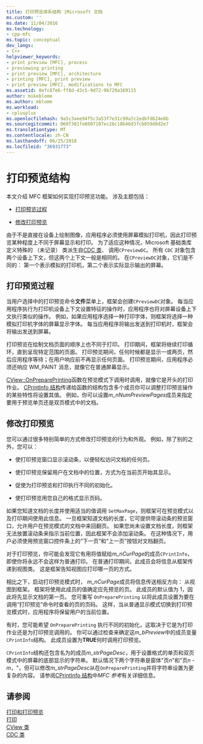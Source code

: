 ```yaml
---
title: 打印预览体系结构 |Microsoft 文档
ms.custom: ''
ms.date: 11/04/2016
ms.technology:
- cpp-mfc
ms.topic: conceptual
dev_langs:
- C++
helpviewer_keywords:
- print preview [MFC], process
- previewing printing
- print preview [MFC], architecture
- printing [MFC], print preview
- print preview [MFC], modifications to MFC
ms.assetid: 0efc87e6-ff8d-43c5-9d72-9b729a169115
author: mikeblome
ms.author: mblome
ms.workload:
- cplusplus
ms.openlocfilehash: 9a5c3aee94f5c3a53f7e31c99a7c2edbfd624e8b
ms.sourcegitcommit: 060f381fe0807107ec26c18b46d3fcb859d8d2e7
ms.translationtype: MT
ms.contentlocale: zh-CN
ms.lasthandoff: 06/25/2018
ms.locfileid: "36931773"
---
```

# <a name="print-preview-architecture"></a>打印预览结构
本文介绍 MFC 框架如何实现打印预览功能。 涉及主题包括：  
  
-   [打印预览过程](#_core_the_print_preview_process)  
  
-   [修改打印预览](#_core_modifying_print_preview)  
  
 由于不是直接在设备上绘制图像，应用程序必须使用屏幕模拟打印机，因此打印预览某种程度上不同于屏幕显示和打印。 为了适应这种情况，Microsoft 基础类库定义特殊的 （未记录） 类派生自[CDC 类](../mfc/reference/cdc-class.md)、 调用`CPreviewDC`。 所有 `CDC` 对象包含两个设备上下文，但这两个上下文一般是相同的。 在`CPreviewDC`对象，它们是不同的： 第一个表示模拟的打印机，第二个表示实际显示输出的屏幕。  
  
##  <a name="_core_the_print_preview_process"></a> 打印预览过程  
 当用户选择中的打印预览命令**文件**菜单上，框架会创建`CPreviewDC`对象。 每当应用程序执行为打印机设备上下文设置特征的操作时，应用程序也将对屏幕设备上下文执行类似的操作。 例如，如果应用程序选择一种打印字体，则框架将选择一种模拟打印机字体的屏幕显示字体。 每当应用程序将输出发送到打印机时，框架会将输出发送到屏幕。  
  
 打印预览在绘制文档页面的顺序上也不同于打印。 打印期间，框架将继续打印循环，直到呈现特定范围的页面。 打印预览期间，任何时候都是显示一或两页，然后应用程序等待；在用户响应前不再显示任何页面。 打印预览期间，应用程序必须还响应 WM_PAINT 消息，就像它在普通屏幕显示。  
  
 [CView::OnPreparePrinting](../mfc/reference/cview-class.md#onprepareprinting)函数在预览模式下调用时调用，就像它是开头的打印作业。 [CPrintInfo 结构](../mfc/reference/cprintinfo-structure.md)传递给函数的结构包含多个成员你可以调整打印预览操作的某些特性将设置其值。 例如，你可以设置*m_nNumPreviewPages*成员来指定要用于预览单页还是双页模式中的文档。  
  
##  <a name="_core_modifying_print_preview"></a> 修改打印预览  
 您可以通过很多特别简单的方式修改打印预览的行为和外观。 例如，除了别的之外，您可以：  
  
-   使打印预览窗口显示滚动条，以便轻松访问文档的任何页。  
  
-   使打印预览保留用户在文档中的位置，方式为在当前页开始其显示。  
  
-   促使为打印预览和打印执行不同的初始化。  
  
-   使打印预览用您自己的格式显示页码。  
  
 如果您知道文档的长度并使用适当的值调用 `SetMaxPage`，则框架可在预览模式以及打印期间使用此信息。 一旦框架知道文档的长度，它可提供带滚动条的预览窗口，允许用户在预览模式的文档中来回翻页。 如果您尚未设置文档长度，则框架无法放置滚动条来指示当前位置，因此框架不会添加滚动条。 在这种情况下，用户必须使用预览窗口控件条上的“下一页”和“上一页”按钮对文档翻页。  
  
 对于打印预览，你可能会发现它有用将值赋给*m_nCurPage*的成员`CPrintInfo`，即使你将永远不会这样为普通打印。 在普通打印期间，此成员会将信息从框架传递到视图类。 这是框架告知视图应打印哪一页的方式。  
  
 相比之下，启动打印预览模式时， *m_nCurPage*成员将信息传送相反方向： 从视图到框架。 框架将使用此成员的值确定应先预览的页。 此成员的默认值为 1，因此将先显示文档的第一页。 您可重写 `OnPreparePrinting` 以将此成员设置为要在调用“打印预览”命令时查看的页的页码。 这样，当从普通显示模式切换到打印预览模式时，应用程序将保留用户的当前位置。  
  
 有时，您可能希望 `OnPreparePrinting` 执行不同的初始化，这取决于它是为打印作业还是为打印预览调用的。 你可以通过检查来确定这*m_bPreview*中的成员变量`CPrintInfo`结构。 此成员设置为**TRUE**何时调用打印预览。  
  
 `CPrintInfo`结构还包含名为的成员*m_strPageDesc*，用于设置格式的单页和双页模式中的屏幕的底部显示的字符串。 默认情况下两个字符串是窗体"页*n*"和"页*n* - *m*，"，但可以修改*m_strPageDesc*从在`OnPreparePrinting`并将字符串设置为更复杂的内容。 请参阅[CPrintInfo 结构](../mfc/reference/cprintinfo-structure.md)中*MFC 参考*有关详细信息。  
  
## <a name="see-also"></a>请参阅  
 [打印和打印预览](../mfc/printing-and-print-preview.md)   
 [打印](../mfc/printing.md)   
 [CView 类](../mfc/reference/cview-class.md)   
 [CDC 类](../mfc/reference/cdc-class.md)
